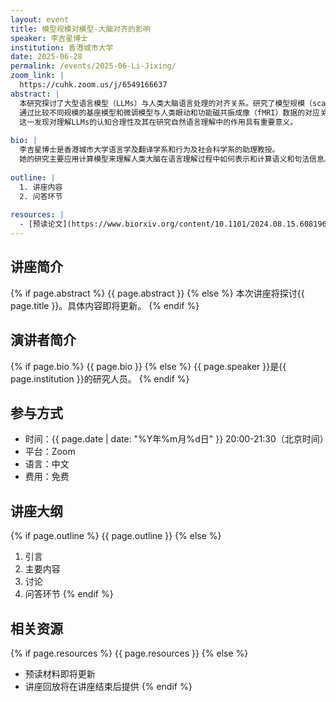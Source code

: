```yaml
---
layout: event
title: 模型规模对模型-大脑对齐的影响
speaker: 李吉星博士
institution: 香港城市大学
date: 2025-06-28
permalink: /events/2025-06-Li-Jixing/
zoom_link: |
  https://cuhk.zoom.us/j/6549166637
abstract: |
  本研究探讨了大型语言模型（LLMs）与人类大脑语言处理的对齐关系。研究了模型规模（scaling）和指令微调（instruction tuning）对模型-大脑对齐的影响。
  通过比较不同规模的基座模型和微调模型与人类眼动和功能磁共振成像（fMRI）数据的对应关系，我们发现模型规模对模型-大脑对齐的影响大于指令微调。
  这一发现对理解LLMs的认知合理性及其在研究自然语言理解中的作用具有重要意义。
  
bio: |
  李吉星博士是香港城市大学语言学及翻译学系和行为及社会科学系的助理教授。
  她的研究主要应用计算模型来理解人类大脑在语言理解过程中如何表示和计算语义和句法信息。
  
outline: |
  1. 讲座内容
  2. 问答环节
  
resources: |
  - [预读论文](https://www.biorxiv.org/content/10.1101/2024.08.15.608196v4)
---
```


## 讲座简介

{% if page.abstract %}
{{ page.abstract }}
{% else %}
本次讲座将探讨{{ page.title }}。具体内容即将更新。
{% endif %}

## 演讲者简介

{% if page.bio %}
{{ page.bio }}
{% else %}
{{ page.speaker }}是{{ page.institution }}的研究人员。
{% endif %}

## 参与方式

- 时间：{{ page.date | date: "%Y年%m月%d日" }} 20:00-21:30（北京时间）
- 平台：Zoom
- 语言：中文
- 费用：免费

## 讲座大纲

{% if page.outline %}
{{ page.outline }}
{% else %}
1. 引言
2. 主要内容
3. 讨论
4. 问答环节
{% endif %}

## 相关资源

{% if page.resources %}
{{ page.resources }}
{% else %}
- 预读材料即将更新
- 讲座回放将在讲座结束后提供
{% endif %}
